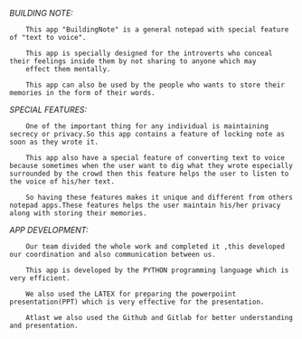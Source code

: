 *BUILDING NOTE:*
        
        
        This app "BuildingNote" is a general notepad with special feature of "text to voice".

        This app is specially designed for the introverts who conceal their feelings inside them by not sharing to anyone which may
        effect them mentally. 

        This app can also be used by the people who wants to store their memories in the form of their words.

*SPECIAL FEATURES:*

        One of the important thing for any individual is maintaining secrecy or privacy.So this app contains a feature of locking note as soon as they wrote it.

        This app also have a special feature of converting text to voice because sometimes when the user want to dig what they wrote especially surrounded by the crowd then this feature helps the user to listen to the voice of his/her text.

        So having these features makes it unique and different from others notepad apps.These features helps the user maintain his/her privacy along with storing their memories.

*APP DEVELOPMENT:*

        Our team divided the whole work and completed it ,this developed our coordination and also communication between us.

        This app is developed by the PYTHON programming language which is very efficient.

        We also used the LATEX for preparing the powerpoiint presentation(PPT) which is very effective for the presentation.

        Atlast we also used the Github and Gitlab for better understanding and presentation.
